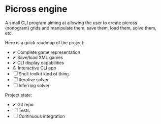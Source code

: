 # Picross engine

A small CLI program aiming at allowing the user to create picross (nonogram) grids and manipulate them, save them, load them, solve them, etc.  

Here is a quick roadmap of the project:  

- ✔ Complete game representation  
- ✔ Save/load XML games  
- ✔ CLI display capabilities  
- ↻ Interactive CLI app  
- ☐ Shell toolkit kind of thing  
- ☐ Iterative solver  
- ☐ Inferring solver  

Project state:  

- ✔ Git repo  
- ☐ Tests  
- ☐ Continuous integration  
